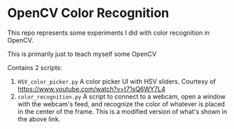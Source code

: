 # OpenCV Color Recognition

This repo represents some experiments I did with color recognition in OpenCV.

This is primarily just to teach myself some OpenCV

Contains 2 scripts:

1. `HSV_color_picker.py` A color picker UI with HSV sliders. Courtesy of https://www.youtube.com/watch?v=t71sQ6WY7L4
2. `color_recognition.py` A script to connect to a webcam, open a window with the webcam's feed,
and recognize the color of whatever is placed in the center of the frame. This is a modified version of what's shown in the above link.
